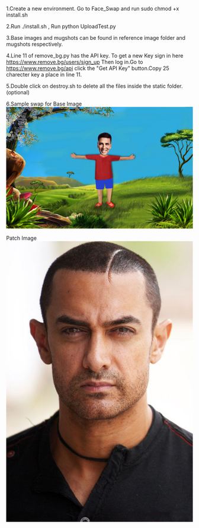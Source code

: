 1.Create a new environment.
Go to Face_Swap and run sudo chmod +x install.sh


2.Run ./install.sh , Run python UploadTest.py

3.Base images and mugshots can be found in reference image folder and mugshots respectively.

4.Line 11 of remove_bg.py has the API key.
To get a new Key sign in here https://www.remove.bg/users/sign_up 
Then log in.Go to https://www.remove.bg/api click the "Get API Key" button.Copy 25 charecter key a place in line 11.

5.Double click on destroy.sh to delete all the files inside the static folder.(optional)

6.Sample swap for 
  Base Image
![](https://github.com/Aakroat/Face_Swap/blob/master/images/base/akshay_base.jpg)

  Patch Image
![](https://github.com/Aakroat/Face_Swap/blob/master/images/patch/aa.jpg?raw=true)  
  


